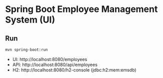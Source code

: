 # Spring Boot Employee Management System (UI)

## Run
```bash
mvn spring-boot:run
```

- UI: http://localhost:8080/employees
- API: http://localhost:8080/api/employees
- H2: http://localhost:8080/h2-console (jdbc:h2:mem:emsdb)
